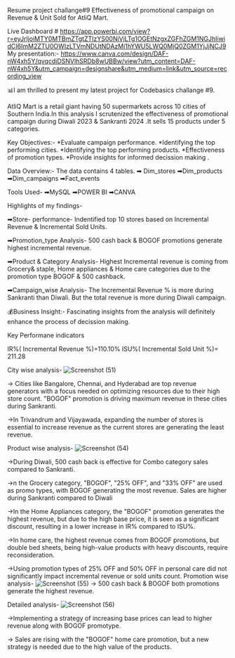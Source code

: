Resume project challange#9 
Effectiveness of promotional campaign on Revenue & Unit Sold for AtliQ Mart.

Live Dashboard # https://app.powerbi.com/view?r=eyJrIjoiMTY0MTBmZTgtZTIzYS00NjVjLTg1OGEtNzgxZGFhZGM1NGJhIiwidCI6ImM2ZTU0OWIzLTVmNDUtNDAzMi1hYWU5LWQ0MjQ0ZGM1YjJjNCJ9
My presentation:-
https://www.canva.com/design/DAF-nW4xh5Y/qvqcdiDSNVlhSRDb8wUBBw/view?utm_content=DAF-nW4xh5Y&utm_campaign=designshare&utm_medium=link&utm_source=recording_view



📊I am thrilled to present my latest project for Codebasics challange #9.



AtliQ Mart is a retail giant having 50 supermarkets across 10 cities of Southern India.In this analysis I scrutenized the effectiveness of promotional campaign during Diwali 2023 & Sankranti 2024 .It sells 15 products under 5 categories.

Key Objectives:-
*Evaluate campaign performance.
*Identifying the top performing cities.
*Identifying the top performing products.
*Effectiveness of promotion types.
*Provide insights for informed decission making .


Data Overview:-
The data contains 4 tables.
➡ Dim_stores
➡Dim_products
➡Dim_campaigns
➡Fact_events

Tools Used-
➡MySQL
➡POWER BI
➡CANVA

Highlights of my findings-

 ➡Store- performance- Indentified top 10 stores based on Incremental Revenue & Incremental Sold Units.

➡Promotion_type Analysis- 500 cash back & BOGOF promotions generate highest incremental revenue.

➡Product & Category Analysis- Highest Incremental revenue is coming from Grocery& staple, Home appliances & Home care categories due to the promotion type BOGOF & 500 cashback.

➡Campaign_wise Analysis- The Incremental Revenue % is more during Sankranti than Diwali. But the total revenue is more during Diwali campaign.



💰Business Insight:-  Fascinating insights from the analysis  will definitely  enhance the process of decission making.

Key Performane indicators

IR%( Incremental Revenue %)=110.10%
ISU%( Incremental Sold Unit %)= 211.28

City wise analysis-
![Screenshot (51)](https://github.com/Smitapani/test/assets/118786299/02ee7221-dbdd-4e62-8415-ff5e50686a6b)


-> Cities like Bangalore, Chennai, and Hyderabad are top revenue generators with a focus needed on optimizing resources due to their high store count. "BOGOF" promotion is driving maximum revenue in these cities during Sankranti.

->In Trivandrum and Vijayawada, expanding the number of stores is essential to increase revenue as the current stores are generating the least revenue.

Product wise analysis-
![Screenshot (54)](https://github.com/Smitapani/test/assets/118786299/47a3534a-0bc2-4b5a-a7ee-5375d0b1d7f8)

->During Diwali, 500 cash back is effective for Combo category sales compared to Sankranti.

->n the Grocery category, "BOGOF", "25% OFF", and "33% OFF" are used as promo types, with BOGOF generating the most revenue. Sales are higher during Sankranti compared to Diwali

->In the Home Appliances category, the "BOGOF" promotion generates the highest revenue, but due to the high base price, it is seen as a significant discount, resulting in a lower increase in IR% compared to ISU%.

->In home care, the highest revenue comes from BOGOF promotions, but double bed sheets, being high-value products with heavy discounts, require reconsideration.

->Using promotion types of 25% OFF and 50% OFF in personal care did not significantly impact incremental revenue or sold units count.
Promotion wise analysis-
![Screenshot (55)](https://github.com/Smitapani/test/assets/118786299/ee3c53a3-072a-48ac-b95a-4784a2248d55)
-> 500 cash back & BOGOF both promotions generate the highest revenue.

Detailed analysis-
![Screenshot (56)](https://github.com/Smitapani/test/assets/118786299/03139c3b-13c3-44b2-8c10-3c865fe92eb9)

->Implementing a strategy of increasing base prices can lead to higher revenue along with BOGOF promotype.

-> Sales are rising with the "BOGOF" home care promotion, but a new strategy is needed due to the high value of the products.
